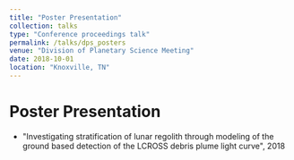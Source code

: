 ```yaml
---
title: "Poster Presentation"
collection: talks
type: "Conference proceedings talk"
permalink: /talks/dps_posters
venue: "Division of Planetary Science Meeting"
date: 2018-10-01
location: "Knoxville, TN"
---
```


Poster Presentation
=====
* "Investigating stratification of lunar regolith through modeling of the ground based detection of the LCROSS debris plume light curve", 2018
